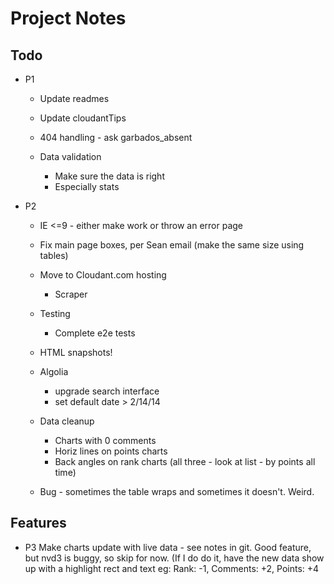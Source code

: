 # Project Notes

## Todo
* P1
    * Update readmes
    * Update cloudantTips
    * 404 handling - ask garbados_absent

    * Data validation
        * Make sure the data is right
        * Especially stats




* P2
    * IE <=9 - either make work or throw an error page
    * Fix main page boxes, per Sean email (make the same size using tables)
    * Move to Cloudant.com hosting
        * Scraper
    * Testing
        * Complete e2e tests
    * HTML snapshots!
    * Algolia
        - upgrade search interface
        - set default date > 2/14/14


    * Data cleanup
        * Charts with 0 comments
        * Horiz lines on points charts
        * Back angles on rank charts (all three - look at list - by points all time)
    * Bug - sometimes the table wraps and sometimes it doesn't. Weird.





## Features
* P3 Make charts update with live data - see notes in git. Good feature, but nvd3 is buggy, so skip for now.  (If I do do it, have the new data show up with a highlight rect and text eg: Rank: -1, Comments: +2, Points: +4
